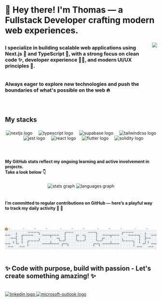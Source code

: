 <h1 align="left">👋 Hey there! I'm Thomas — a Fullstack Developer crafting modern web experiences.</h1>

###

<img align="right" height="204" src="https://media0.giphy.com/media/v1.Y2lkPTc5MGI3NjExbzU1aXA0YnMyYXhicmZvdnByNXhyZXRwZTNhbDlyY2g4cnRyZDc2eCZlcD12MV9pbnRlcm5hbF9naWZfYnlfaWQmY3Q9Zw/sGIxhunddTUOHlHXgu/giphy.gif"  />

##

<h3 align="left">I specialize in building scalable web applications using Next.js 🚀 and TypeScript 💙, with a strong focus on clean code ✨, developer experience 👨‍💻, and modern UI/UX principles 🎨.<br><br><br>Always eager to explore new technologies and push the boundaries of what's possible on the web 🔥</h3>

##

<br clear="both">

<h2 align="left">My stacks</h2>

###

<div align="center">
  <img src="https://skillicons.dev/icons?i=nextjs" height="30" alt="nextjs logo"  />
  <img width="12" />
  <img src="https://skillicons.dev/icons?i=ts" height="30" alt="typescript logo"  />
  <img width="12" />
  <img src="https://cdn.simpleicons.org/supabase/3ECF8E" height="30" alt="supabase logo"  />
  <img width="12" />
  <img src="https://cdn.simpleicons.org/tailwindcss/06B6D4" height="30" alt="tailwindcss logo"  />
  <img width="12" />
  <img src="https://cdn.simpleicons.org/jest/C21325" height="30" alt="jest logo"  />
  <img width="12" />
  <img src="https://cdn.jsdelivr.net/gh/devicons/devicon/icons/react/react-original.svg" height="30" alt="react logo"  />
  <img width="12" />
  <img src="https://cdn.jsdelivr.net/gh/devicons/devicon/icons/flutter/flutter-original.svg" height="30" alt="flutter logo"  />
  <img width="12" />
  <img src="https://skillicons.dev/icons?i=solidity" height="30" alt="solidity logo"  />
</div>

###

<br clear="both">

<h4 align="left">My GitHub stats reflect my ongoing learning and active involvement in projects.<br>Take a look below 👇</h4>

###

<div align="center">
  <img src="https://github-readme-stats.vercel.app/api?username=N0rooo&hide_title=false&hide_rank=false&show_icons=true&include_all_commits=true&count_private=true&disable_animations=false&theme=dark&locale=en&hide_border=false" height="150" alt="stats graph"  />
  <img src="https://github-readme-stats.vercel.app/api/top-langs?username=N0rooo&locale=en&hide_title=false&layout=compact&card_width=320&langs_count=5&theme=dark&hide_border=false" height="150" alt="languages graph"  />
</div>

#

<h4 align="left">I’m committed to regular contributions on GitHub — here’s a playful way to track my daily activity 👻 👻</h4>

#

<br clear="both">

<picture>
  <source media="(prefers-color-scheme: dark)" srcset="https://raw.githubusercontent.com/N0rooo/N0rooo/output/pacman-contribution-graph-dark.svg">
  <source media="(prefers-color-scheme: light)" srcset="https://raw.githubusercontent.com/N0rooo/N0rooo/output/pacman-contribution-graph.svg">
  <img alt="pacman contribution graph" src="https://raw.githubusercontent.com/N0rooo/N0rooo/output/pacman-contribution-graph.svg">
</picture>

#

<h2 align="left">✨ Code with purpose, build with passion - Let's create something amazing! ✨</h2>

#

<div align="left">
  <a href="https://www.linkedin.com/in/thomas-aubert-0718ba207/" target="_blank">
    <img src="https://raw.githubusercontent.com/maurodesouza/profile-readme-generator/master/src/assets/icons/social/linkedin/default.svg" width="52" height="40" alt="linkedin logo"  />
  </a>
  <a href="mailto:t.aubert.dev@outlook.com" target="_blank">
    <img src="https://raw.githubusercontent.com/maurodesouza/profile-readme-generator/master/src/assets/icons/social/microsoft-outlook/default.svg" width="52" height="40" alt="microsoft-outlook logo"  />
  </a>
</div>
